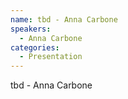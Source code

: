 ```yaml
--- 
name: tbd - Anna Carbone
speakers: 
  - Anna Carbone
categories:
  - Presentation
---
```


tbd - Anna Carbone